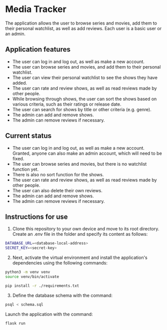 # Media Tracker

The application allows the user to browse series and movies, add them to their personal watchlist, as well as add reviews. Each user is a basic user or an admin. 

## Application features

* The user can log in and log out, as well as make a new account.
* The user can browse series and movies, and add them to their personal watchlist.
* The user can view their personal watchlist to see the shows they have added. 
* The user can rate and review shows, as well as read reviews made by other people.
* While browsing through shows, the user can sort the shows based on various criteria, such as their ratings or release date.
* The user can search for shows by title or other criteria (e.g. genre).
* The admin can add and remove shows.
* The admin can remove reviews if necessary. 

## Current status

* The user can log in and log out, as well as make a new account. Granted, anyone can also make an admin account, which will need to be fixed.
* The user can browse series and movies, but there is no watchlist function yet.
* There is also no sort function for the shows. 
* The user can rate and review shows, as well as read reviews made by other people.
* The user can also delete their own reviews.
* The admin can add and remove shows.
* The admin can remove reviews if necessary.

## Instructions for use

1. Clone this repository to your own device and move to its root directory. Create an .env file in the folder and specify its content as follows:

```bash
DATABASE_URL=<database-local-address>
SECRET_KEY=<secret-key>
```

2. Next, activate the virtual environment and install the application's dependencies using the following commands:

```bash
python3 -m venv venv
source venv/bin/activate
```
```bash
pip install -r ./requirements.txt
```

3. Define the database schema with the command:

```bash
psql < schema.sql
```

Launch the application with the command:

```bash
flask run
```
